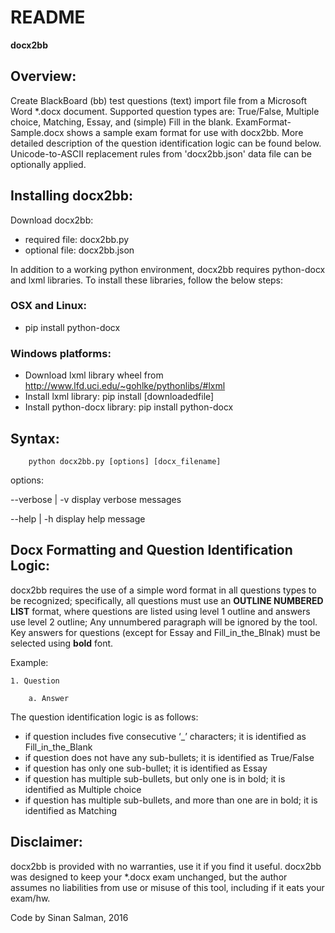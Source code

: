 # README #


**docx2bb**

## Overview: ##
Create BlackBoard (bb) test questions (text) import file from a Microsoft Word *.docx document. Supported question types are: True/False, Multiple choice, Matching, Essay, and (simple) Fill in the blank. ExamFormat-Sample.docx shows a sample exam format for use with docx2bb. More detailed description of the question identification logic can be found below. Unicode-to-ASCII replacement rules from 'docx2bb.json' data file can be optionally applied.

## Installing docx2bb: ##
Download docx2bb:

* required file: docx2bb.py
* optional file: docx2bb.json

In addition to a working python environment, docx2bb requires python-docx and lxml libraries. 
To install these libraries, follow the below steps:

### OSX and Linux: ###
* pip install python-docx

### Windows platforms: ###
* Download lxml library wheel from http://www.lfd.uci.edu/~gohlke/pythonlibs/#lxml
* Install lxml library: pip install [downloadedfile]
* Install python-docx library: pip install python-docx

## Syntax: ##
		python docx2bb.py [options] [docx_filename]
options:	

--verbose	|	-v		display verbose messages

--help		|	-h		display help message

## Docx Formatting and Question Identification Logic: ##
docx2bb requires the use of a simple word format in all questions types to be recognized; specifically, all questions must use an **OUTLINE NUMBERED LIST** format, where questions are listed using level 1 outline and answers use level 2 outline; Any unnumbered paragraph will be ignored by the tool. Key answers for questions (except for Essay and Fill_in_the_Blnak) must be selected using **bold** font. 

Example:

	1. Question

		a. Answer

The question identification logic is as follows:

* if question includes five consecutive ‘_’ characters; it is identified as Fill_in_the_Blank
* if question does not have any sub-bullets; it is identified as True/False
* if question has only one sub-bullet; it is identified as Essay
* if question has multiple sub-bullets, but only one is in bold; it is identified as Multiple choice
* if question has multiple sub-bullets, and more than one are in bold; it is identified as Matching

## Disclaimer: ##
docx2bb is provided with no warranties, use it if you find it useful. docx2bb was designed
to keep your *.docx exam unchanged, but the author assumes no liabilities from use or 
misuse of this tool, including if it eats your exam/hw.

Code by Sinan Salman, 2016